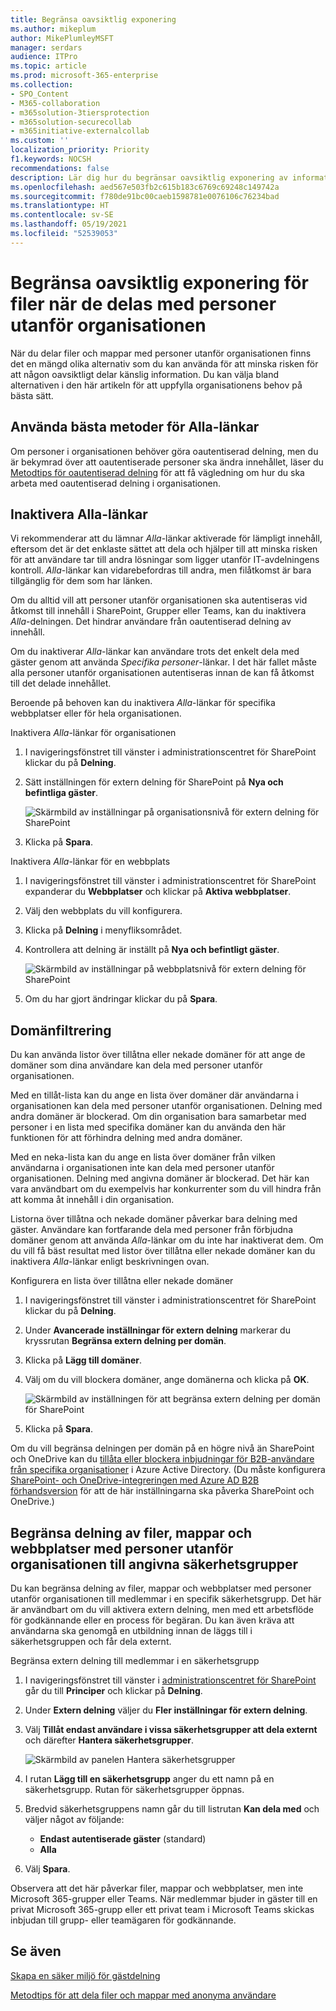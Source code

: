 ```yaml
---
title: Begränsa oavsiktlig exponering
ms.author: mikeplum
author: MikePlumleyMSFT
manager: serdars
audience: ITPro
ms.topic: article
ms.prod: microsoft-365-enterprise
ms.collection:
- SPO_Content
- M365-collaboration
- m365solution-3tiersprotection
- m365solution-securecollab
- m365initiative-externalcollab
ms.custom: ''
localization_priority: Priority
f1.keywords: NOCSH
recommendations: false
description: Lär dig hur du begränsar oavsiktlig exponering av information när du delar filer med personer utanför organisationen.
ms.openlocfilehash: aed567e503fb2c615b183c6769c69248c149742a
ms.sourcegitcommit: f780de91bc00caeb1598781e0076106c76234bad
ms.translationtype: HT
ms.contentlocale: sv-SE
ms.lasthandoff: 05/19/2021
ms.locfileid: "52539053"
---
```

# <a name="limit-accidental-exposure-to-files-when-sharing-with-people-outside-your-organization"></a>Begränsa oavsiktlig exponering för filer när de delas med personer utanför organisationen

När du delar filer och mappar med personer utanför organisationen finns det en mängd olika alternativ som du kan använda för att minska risken för att någon oavsiktligt delar känslig information. Du kan välja bland alternativen i den här artikeln för att uppfylla organisationens behov på bästa sätt.

## <a name="use-best-practices-for-anyone-links"></a>Använda bästa metoder för Alla-länkar

Om personer i organisationen behöver göra oautentiserad delning, men du är bekymrad över att oautentiserade personer ska ändra innehållet, läser du [Metodtips för oautentiserad delning](best-practices-anonymous-sharing.md) för att få vägledning om hur du ska arbeta med oautentiserad delning i organisationen.

## <a name="turn-off-anyone-links"></a>Inaktivera Alla-länkar

Vi rekommenderar att du lämnar *Alla*-länkar aktiverade för lämpligt innehåll, eftersom det är det enklaste sättet att dela och hjälper till att minska risken för att användare tar till andra lösningar som ligger utanför IT-avdelningens kontroll. *Alla*-länkar kan vidarebefordras till andra, men filåtkomst är bara tillgänglig för dem som har länken.

Om du alltid vill att personer utanför organisationen ska autentiseras vid åtkomst till innehåll i SharePoint, Grupper eller Teams, kan du inaktivera *Alla*-delningen. Det hindrar användare från oautentiserad delning av innehåll.

Om du inaktiverar *Alla*-länkar kan användare trots det enkelt dela med gäster genom att använda *Specifika personer*-länkar. I det här fallet måste alla personer utanför organisationen autentiseras innan de kan få åtkomst till det delade innehållet.

Beroende på behoven kan du inaktivera *Alla*-länkar för specifika webbplatser eller för hela organisationen.

Inaktivera *Alla*-länkar för organisationen
1. I navigeringsfönstret till vänster i administrationscentret för SharePoint klickar du på **Delning**.
2. Sätt inställningen för extern delning för SharePoint på **Nya och befintliga gäster**.

   ![Skärmbild av inställningar på organisationsnivå för extern delning för SharePoint](../media/sharepoint-organization-external-sharing-controls-new-users.png)

3. Klicka på **Spara**.

Inaktivera *Alla*-länkar för en webbplats
1. I navigeringsfönstret till vänster i administrationscentret för SharePoint expanderar du **Webbplatser** och klickar på **Aktiva webbplatser**.
2. Välj den webbplats du vill konfigurera.
3. Klicka på **Delning** i menyfliksområdet.
4. Kontrollera att delning är inställt på **Nya och befintligt gäster**.

   ![Skärmbild av inställningar på webbplatsnivå för extern delning för SharePoint](../media/sharepoint-site-external-sharing-settings.png)

5. Om du har gjort ändringar klickar du på **Spara**.

## <a name="domain-filtering"></a>Domänfiltrering

Du kan använda listor över tillåtna eller nekade domäner för att ange de domäner som dina användare kan dela med personer utanför organisationen.

Med en tillåt-lista kan du ange en lista över domäner där användarna i organisationen kan dela med personer utanför organisationen. Delning med andra domäner är blockerad. Om din organisation bara samarbetar med personer i en lista med specifika domäner kan du använda den här funktionen för att förhindra delning med andra domäner.

Med en neka-lista kan du ange en lista över domäner från vilken användarna i organisationen inte kan dela med personer utanför organisationen. Delning med angivna domäner är blockerad. Det här kan vara användbart om du exempelvis har konkurrenter som du vill hindra från att komma åt innehåll i din organisation.

Listorna över tillåtna och nekade domäner påverkar bara delning med gäster. Användare kan fortfarande dela med personer från förbjudna domäner genom att använda *Alla*-länkar om du inte har inaktiverat dem. Om du vill få bäst resultat med listor över tillåtna eller nekade domäner kan du inaktivera *Alla*-länkar enligt beskrivningen ovan.

Konfigurera en lista över tillåtna eller nekade domäner
1. I navigeringsfönstret till vänster i administrationscentret för SharePoint klickar du på **Delning**.
2. Under **Avancerade inställningar för extern delning** markerar du kryssrutan **Begränsa extern delning per domän**.
3. Klicka på **Lägg till domäner**.
4. Välj om du vill blockera domäner, ange domänerna och klicka på **OK**.

   ![Skärmbild av inställningen för att begränsa extern delning per domän för SharePoint](../media/sharepoint-sharing-block-domain.png)

5. Klicka på **Spara**.

Om du vill begränsa delningen per domän på en högre nivå än SharePoint och OneDrive kan du [tillåta eller blockera inbjudningar för B2B-användare från specifika organisationer](/azure/active-directory/b2b/allow-deny-list) i Azure Active Directory. (Du måste konfigurera [SharePoint- och OneDrive-integreringen med Azure AD B2B förhandsversion](/sharepoint/sharepoint-azureb2b-integration-preview) för att de här inställningarna ska påverka SharePoint och OneDrive.)

## <a name="limit-sharing-of-files-folders-and-sites-with-people-outside-your-organization-to-specified-security-groups"></a>Begränsa delning av filer, mappar och webbplatser med personer utanför organisationen till angivna säkerhetsgrupper

Du kan begränsa delning av filer, mappar och webbplatser med personer utanför organisationen till medlemmar i en specifik säkerhetsgrupp. Det här är användbart om du vill aktivera extern delning, men med ett arbetsflöde för godkännande eller en process för begäran. Du kan även kräva att användarna ska genomgå en utbildning innan de läggs till i säkerhetsgruppen och får dela externt.

Begränsa extern delning till medlemmar i en säkerhetsgrupp
1. I navigeringsfönstret till vänster i [administrationscentret för SharePoint](https://admin.microsoft.com/sharepoint) går du till **Principer** och klickar på **Delning**.
2. Under **Extern delning** väljer du **Fler inställningar för extern delning**.

3. Välj **Tillåt endast användare i vissa säkerhetsgrupper att dela externt** och därefter **Hantera säkerhetsgrupper**.

    ![Skärmbild av panelen Hantera säkerhetsgrupper](/sharepoint/sharepointonline/media/manage-security-groups.png)

4. I rutan **Lägg till en säkerhetsgrupp** anger du ett namn på en säkerhetsgrupp. Rutan för säkerhetsgrupper öppnas.

5. Bredvid säkerhetsgruppens namn går du till listrutan **Kan dela med** och väljer något av följande:

    - **Endast autentiserade gäster** (standard)
    - **Alla**

6. Välj **Spara**.

Observera att det här påverkar filer, mappar och webbplatser, men inte Microsoft 365-grupper eller Teams. När medlemmar bjuder in gäster till en privat Microsoft 365-grupp eller ett privat team i Microsoft Teams skickas inbjudan till grupp- eller teamägaren för godkännande.

## <a name="see-also"></a>Se även

[Skapa en säker miljö för gästdelning](create-secure-guest-sharing-environment.md)

[Metodtips för att dela filer och mappar med anonyma användare](best-practices-anonymous-sharing.md)
